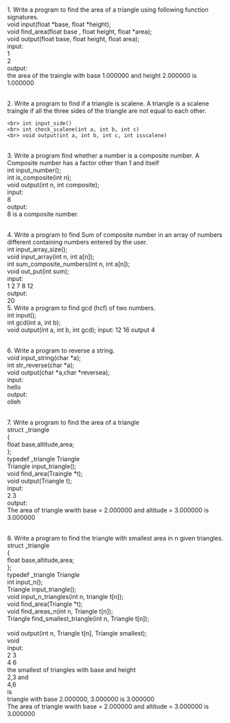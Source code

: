 <br> 1.	Write a program to find the area of a triangle using following function signatures.
		<br> void input(float *base, float *height);
		<br> void find_area(float base , float height, float *area);
		<br> void output(float base, float height, float area);
		<br> input:
		<br> 1
		<br> 2
		<br> output:
		<br> the area of the traingle with base 1.000000 and height 2.000000 is 1.000000

<br> 2.	Write a program to find if a triangle is scalene. A triangle is a scalene traingle if all the
three sides of the triangle are not equal to each other.

	<br> int input_side()
	<br> int check_scalene(int a, int b, int c)
	<br> void output(int a, int b, int c, int isscalene)


<br> 3.	Write a program find whether a number is a composite number. A Composite number has a factor other than
1 and itself
	<br> int input_number();
	<br> int is_composite(int n);
	<br> void output(int n, int composite);
	<br> input: 
	<br> 8
	<br> output:
	<br> 8 is a composite number.

<br> 4.	Write a program to find Sum of composite number in an array of numbers different containing numbers entered by the user.
	<br> int input_array_size();
	<br> void input_array(int n, int a[n]);
	<br> int sum_composite_numbers(int n, int a[n]);
	<br> void out_put(int sum);
	<br> input:
	<br> 1 2 7 8 12
	<br> output:
	<br> 20
<br> 5. Write a program to find gcd (hcf) of two numbers.
	<br> int input();
	<br> int gcd(int a, int b);
	<br> void output(int a, int b, int gcd);
input:
12 16
output
4
	
<br> 6.	Write a program to reverse a string.
	<br> void input_string(char *a);
	<br> int str_reverse(char *a);
	<br> void output(char *a,char *reversea);
	<br> input:
	<br> hello 
	<br> output:
	<br> olleh
	
<br> 7. Write a program to find the area of a triangle
	<br> struct _triangle
	<br> {
	<br> 	float base,altitude,area;
	<br> };
	<br> typedef _triangle Triangle
	<br> Triangle input_triangle(); 
	<br> void find_area(Traingle *t);
	<br> void output(Triangle t);
	<br> input:
	<br> 2 3
	<br> output:
	<br> The area of triangle wwith base = 2.000000 and altitude = 3.000000 is 3.000000

<br> 8. Write a program to find the triangle with smallest area in n given triangles.
	<br> struct _triangle
	<br> {
	<br> 	float base,altitude,area;
	<br> };
	<br> typedef _triangle Triangle
	<br> int input_n();
	<br> Triangle input_triangle(); 
	<br> void input_n_triangles(int n, triangle t[n]);
	<br> void find_area(Triangle *t);
	<br> void find_areas_n(int n, Triangle t[n]);
	<br> Triangle find_smallest_triangle(int n, Triangle t[n]);  
	<br> void output(int n, Triangle t[n], Triangle smallest);
	<br> void 
	<br> input:
	<br> 2 3
	<br> 4 6
	<br> the smallest of triangles with base and height
	<br> 2,3 and
        <br> 4,6
	<br> is
        <br> triangle with base 2.000000, 3.000000 is 3.000000
	<br> The area of triangle wwith base = 2.000000 and altitude = 3.000000 is 3.000000
	
